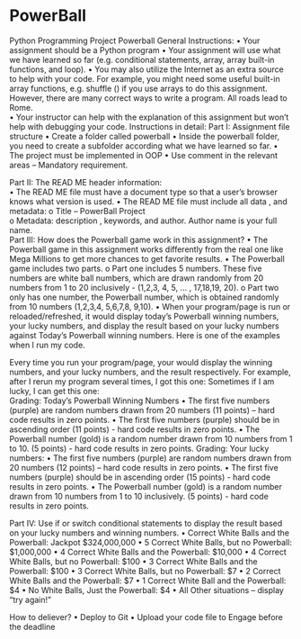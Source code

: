 
# PowerBall
Python Programming Project
Powerball
General Instructions: 
•	Your assignment should be a Python program
•	Your assignment will use what we have learned so far (e.g. conditional statements, array, array built-in functions, and loop). 
•	You may also utilize the Internet as an extra source to help with your code. For example, you might need some useful built-in array functions, e.g. shuffle () if you use arrays to do this assignment. However, there are many correct ways to write a program.  All roads lead to Rome.   
•	Your instructor can help with the explanation of this assignment but won’t help with debugging your code. 
Instructions in detail: 
Part I: Assignment file structure 
•	Create a folder called powerball
•	Inside the powerball folder, you need to create a subfolder according what we have learned so far.
•	 The project must be implemented in OOP 
•	Use comment in the relevant areas – Mandatory requirement.

  
Part II:  The READ ME header information:  
•	The READ ME file must have a document type so that a user’s browser knows what version is used. 
•	The READ ME file  must include all data , and metadata: 
o	Title – PowerBall Project   
o	Metadata: description , keywords, and author. Author name is your full name.   
Part III: How does the Powerball game work in this assignment?
•	The Powerball game in this assignment works differently from the real one like Mega Millions to get more chances to get favorite results. 
•	The Powerball game includes two parts. 
o	Part one includes 5 numbers. These five numbers are white ball numbers, which are drawn randomly from 20 numbers from 1 to 20 inclusively - (1,2,3, 4, 5, … , 17,18,19, 20). 
o	Part two only has one number, the Powerball number, which is obtained randomly from 10 numbers (1,2,3,4, 5,6,7,8, 9,10). 
•	When your program/page is run or reloaded/refreshed, it would display today’s Powerball winning numbers, your lucky numbers, and display the result based on your lucky numbers against Today’s Powerball winning numbers. 
Here is one of the examples when I run my code.  
 

Every time you run your program/page, your  would display the winning numbers, and your lucky numbers, and the result respectively. For example, after I rerun my program several times, I got this one:
Sometimes if I am lucky, I can get this one:  
Grading: Today’s Powerball Winning Numbers 
•	The first five numbers (purple) are random numbers drawn from 20 numbers (11 points) – hard code results in zero points. 
•	The first five numbers (purple) should be in ascending order (11 points) - hard code results in zero points.
•	The Powerball number (gold) is a random number drawn from 10 numbers from 1 to 10. (5 points) - hard code results in zero points.
Grading: Your lucky numbers: 
•	The first five numbers (purple) are random numbers drawn from 20 numbers (12 points) – hard code results in zero points. 
•	The first five numbers (purple) should be in ascending order (15 points)  - hard code results in zero points.
•	The Powerball number (gold) is a random number drawn from 10 numbers from 1 to 10 inclusively. (5 points) - hard code results in zero points.

Part IV: Use if or switch conditional statements to display the result based on your lucky numbers and winning numbers. 
•	Correct White Balls and the Powerball: Jackpot $324,000,000
•	5 Correct White Balls, but no Powerball: $1,000,000
•	4 Correct White Balls and the Powerball: $10,000
•	4 Correct White Balls, but no Powerball: $100
•	3 Correct White Balls and the Powerball: $100
•	3 Correct White Balls, but no Powerball: $7
•	2 Correct White Balls and the Powerball: $7
•	1 Correct White Ball and the Powerball: $4
•	No White Balls, Just the Powerball: $4
•	All Other situations – display “try again!” 

How to deliever? 
•	Deploy to Git
•	Upload your code file to Engage before the deadline 
 

